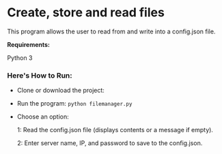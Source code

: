 # Create, store and read files
This program allows the user to read from and write into a config.json file. 

**Requirements:**

Python 3

### Here's How to Run: 
- Clone or download the project:
- Run the program: `python filemanager.py`
- Choose an option:

	1: Read the config.json file (displays contents or a message if empty).

	2: Enter server name, IP, and password to save to the config.json.